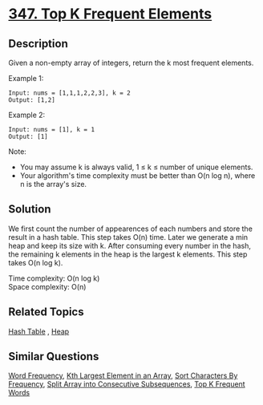 # [347. Top K Frequent Elements](https://leetcode.com/problems/top-k-frequent-elements)

## Description

Given a non-empty array of integers, return the k most frequent elements.

Example 1:

```
Input: nums = [1,1,1,2,2,3], k = 2
Output: [1,2]
```

Example 2:

```
Input: nums = [1], k = 1
Output: [1]
```

Note:

- You may assume k is always valid, 1 ≤ k ≤ number of unique elements.
- Your algorithm's time complexity must be better than O(n log n), where n is the array's size.

## Solution

We first count the number of appearences of each numbers and store the result in a hash table. This step takes O(n) time. Later we generate a min heap and keep its size with k. After consuming every number in the hash, the remaining k elements in the heap is the largest k elements. This step takes O(n log k).

Time complexity: O(n log k)<br>
Space complexity: O(n)

## Related Topics

[Hash Table](https://leetcode.com/tag/hash-table/) , [Heap](https://leetcode.com/tag/heap/) 

## Similar Questions

[Word Frequency](https://leetcode.com/problems/word-frequency/), [Kth Largest Element in an Array](https://leetcode.com/problems/kth-largest-element-in-an-array/), [Sort Characters By Frequency](https://leetcode.com/problems/sort-characters-by-frequency/), [Split Array into Consecutive Subsequences](https://leetcode.com/problems/split-array-into-consecutive-subsequences/), [Top K Frequent Words](https://leetcode.com/problems/top-k-frequent-words/)
